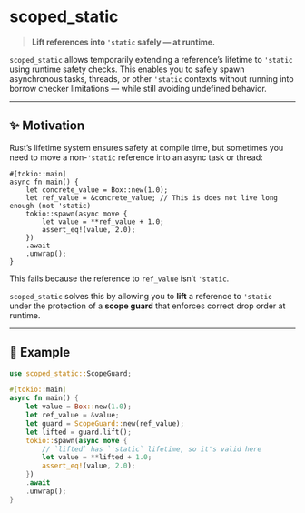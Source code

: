 # scoped_static

> **Lift references into `'static` safely — at runtime.**

`scoped_static` allows temporarily extending a reference’s lifetime to `'static` using runtime safety checks.
This enables you to safely spawn asynchronous tasks, threads, or other `'static` contexts without running into borrow checker limitations — while still avoiding undefined behavior.

---

## ✨ Motivation

Rust’s lifetime system ensures safety at compile time, but sometimes you need to move a non-`'static` reference into an async task or thread:

```rust,ignore
#[tokio::main]
async fn main() {
    let concrete_value = Box::new(1.0);
    let ref_value = &concrete_value; // This is does not live long enough (not 'static)
    tokio::spawn(async move {
        let value = **ref_value + 1.0;
        assert_eq!(value, 2.0);
    })
    .await
    .unwrap();
}
```

This fails because the reference to `ref_value` isn’t `'static`.

`scoped_static` solves this by allowing you to **lift** a reference to `'static` under the protection of a **scope guard** that enforces correct drop order at runtime.

---

## 🚀 Example

```rust
use scoped_static::ScopeGuard;

#[tokio::main]
async fn main() {
    let value = Box::new(1.0);
    let ref_value = &value;
    let guard = ScopeGuard::new(ref_value);
    let lifted = guard.lift();
    tokio::spawn(async move {
        // `lifted` has `'static` lifetime, so it's valid here
        let value = **lifted + 1.0;
        assert_eq!(value, 2.0);
    })
    .await
    .unwrap();
}
```
